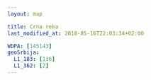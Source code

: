 ```yaml
---
layout: map

title: Crna reka
last_modified_at: 2018-05-16T22:03:34+02:00

WDPA: [145143]
geoSrbija:
  L1_183: [136]
  L1_362: [2]
---
```


